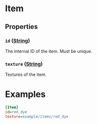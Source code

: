# Item

## Properties
### `id` ([String](../Types.html#String))
The internal ID of the item. 
Must be unique.

### `texture` ([String](../Types.html#String))
Textures of the item.

# Examples

```ini
[Item]
id=red_dye
texture=example/items/red_dye
```
